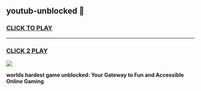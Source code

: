 
## youtub-unblocked 👋
<h3>
<a href="https://premium.freeplayer.one?title=youtub-unblocked&ref=14F">CLICK TO PLAY</a></h3>
<hr>

<h3>
<a href="https://premium.freeplayer.one?title=youtub-unblocked&ref=14F">CLICK 2 PLAY</a>
  
</h3>

<a href="https://premium.freeplayer.one?title=youtub-unblocked&ref=12F/"><img src="https://clearcache.store/games.png"></a>


**worlds hardest game unblocked: Your Gateway to Fun and Accessible Online Gaming**
